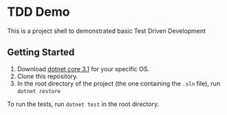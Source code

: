 # TDD Demo

This is a project shell to demonstrated basic Test Driven Development

## Getting Started

1. Download [dotnet core 3.1](https://dotnet.microsoft.com/download/dotnet-core/3.1) for your specific OS.
2. Clone this repository.
3. In the root directory of the project (the one containing the `.sln` file), run `dotnet restore`

To run the tests, run `dotnet test` in the root directory.